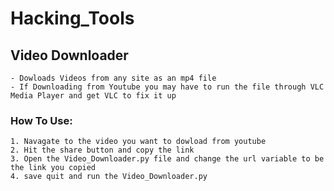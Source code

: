 # Hacking_Tools

## Video Downloader
    - Dowloads Videos from any site as an mp4 file
    - If Downloading from Youtube you may have to run the file through VLC Media Player and get VLC to fix it up
### How To Use:
    1. Navagate to the video you want to dowload from youtube
    2. Hit the share button and copy the link
    3. Open the Video_Downloader.py file and change the url variable to be the link you copied
    4. save quit and run the Video_Downloader.py
